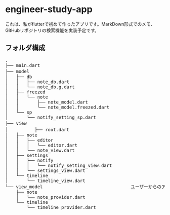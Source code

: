 # engineer-study-app
これは、私がflutterで初めて作ったアプリです。MarkDown形式でのメモ、GitHubリポジトリの検索機能を実装予定です。

## フォルダ構成
<pre>
.
├── main.dart
├── model　　　　　　　　　　　　　　　　　　　　　　　　　　　　　　　　　　　　　　　　　　　　　　　　　　　　　　　　　　　　　　　　　　　　　　　　　　　　　　DB・状態管理モデルの定義
│   ├── db
│   │   ├── note_db.dart
│   │   └── note_db.g.dart
│   ├── freezed
│   │   └── note
│   │       ├── note_model.dart
│   │       └── note_model.freezed.dart
│   └── sp
│       └── notify_setting_sp.dart
├── view　　　　　　　　　　　　　　　　　　　　　　　　　　　　　　　　　　　　　　　　　　　　　　　　　　　　　　　　　　　　　　　　　　　　　　　　　　　　　　　　画面表示の実装
│　　　　　　├── root.dart
│   ├── note
│   │   ├── editor
│   │   │   └── editor.dart
│   │   └── note_view.dart
│   ├── settings
│   │   ├── notify
│   │   │   └── notify_setting_view.dart
│   │   └── settings_view.dart
│   └── timeline
│       └── timeline_view.dart
└── view_model                                 ユーザーからのアクションに応じて画面表示を変更するロジック
    ├── note
    │   └── note_provider.dart
    └── timeline
        └── timeline_provider.dart
</pre>

